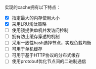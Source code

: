实现的cache拥有以下特点：
* [x] 指定最大的内存使用大小
* [x] 采用LRU淘汰策略
* [ ] 使用锁提供单机并发访问控制
* [ ] 拥有防止缓存穿透的机制
* [ ] 采用一致性hash选择节点，实现负载均衡
* [ ] 可用于单机缓存
* [ ] 可用于基于HTTP协议的分布式缓存
* [ ] 使用protobuf优化节点间的二进制通信